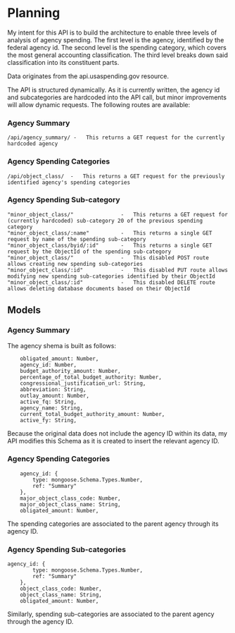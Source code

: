 # Planning

My intent for this API is to build the architecture to enable three levels of analysis of agency spending. The first level is the agency, identified by the federal agency id. The second level is the spending category, which covers the most general accounting classification. The third level breaks down said classification into its constituent parts. 

Data originates from the api.usaspending.gov resource. 

The API is structured dynamically. As it is currently written, the agency id and subcategories are hardcoded into the API call, but minor improvements will allow dynamic requests. The following routes are available:

### Agency Summary
```
/api/agency_summary/ -   This returns a GET request for the currently hardcoded agency
```
### Agency Spending Categories
```
/api/object_class/  -   This returns a GET request for the previously identified agency's spending categories
```
### Agency Spending Sub-category
```
"minor_object_class/"               -   This returns a GET request for (currently hardcoded) sub-category 20 of the previous spending category
"minor_object_class/:name"          -   This returns a single GET request by name of the spending sub-category
"minor_object_class/byid/:id"       -   This returns a single GET request by the ObjectId of the spending sub-category
"minor_object_class/"               -   This disabled POST route allows creating new spending sub-categories
"minor_object_class/:id"            -   This disabled PUT route allows modifying new spending sub-categories identified by their ObjectId
"minor_object_class/:id"            -   This disabled DELETE route allows deleting database documents based on their ObjectId
```

## Models

### Agency Summary

The agency shema is built as follows:

```
    obligated_amount: Number,
    agency_id: Number,
    budget_authority_amount: Number,
    percentage_of_total_budget_authority: Number,
    congressional_justification_url: String,
    abbreviation: String,
    outlay_amount: Number,
    active_fq: String,
    agency_name: String,
    current_total_budget_authority_amount: Number,
    active_fy: String,
```
Because the original data does not include the agency ID within its data, my API modifies this Schema as it is created to insert the relevant agency ID. 

### Agency Spending Categories

```
    agency_id: {
        type: mongoose.Schema.Types.Number,
        ref: "Summary"
    },
    major_object_class_code: Number,
    major_object_class_name: String,
    obligated_amount: Number,

```

The spending categories are associated to the parent agency through its agency ID.

### Agency Spending Sub-categories

```
agency_id: {
        type: mongoose.Schema.Types.Number,
        ref: "Summary"
    },
    object_class_code: Number,
    object_class_name: String,
    obligated_amount: Number,
```

Similarly, spending sub-categories are associated to the parent agency through the agency ID.